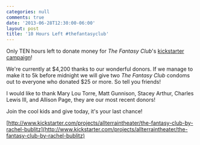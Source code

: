 ```yaml
---
categories: null
comments: true
date: '2013-06-28T12:30:00-06:00'
layout: post
title: '10 Hours Left #thefantasyclub'
---
```


Only TEN hours left to donate money for *The Fantasy Club*'s [kickstarter campaign](http://www.kickstarter.com/projects/allterraintheater/the-fantasy-club-by-rachel-bublitz)! 

We're currently at $4,200 thanks to our wonderful donors. If we manage to make it to 5k before midnight we will give two *The Fantasy Club* condoms out to everyone who donated $25 or more. So tell you friends!

I would like to thank Mary Lou Torre, Matt Gunnison, Stacey Arthur, Charles Lewis III, and Allison Page, they are our most recent donors! 

Join the cool kids and give today, it's your last chance!

[http://www.kickstarter.com/projects/allterraintheater/the-fantasy-club-by-rachel-bublitz](http://www.kickstarter.com/projects/allterraintheater/the-fantasy-club-by-rachel-bublitz)